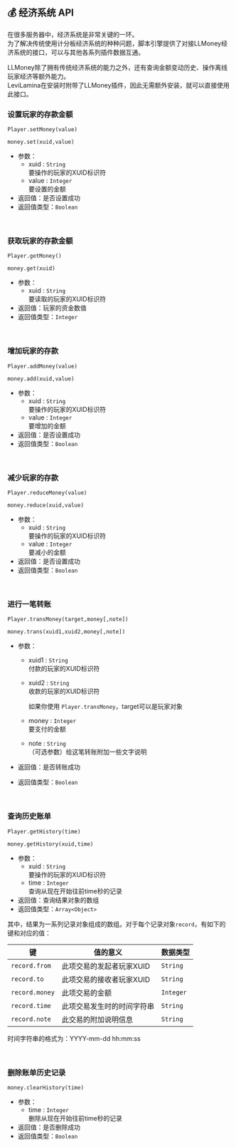 ## 💰 经济系统 API

在很多服务器中，经济系统是非常关键的一环。  
为了解决传统使用计分板经济系统的种种问题，脚本引擎提供了对接LLMoney经济系统的接口，可以与其他各系列插件数据互通。 

LLMoney除了拥有传统经济系统的能力之外，还有查询金额变动历史、操作离线玩家经济等额外能力。  
LeviLamina在安装时附带了LLMoney插件，因此无需额外安装，就可以直接使用此接口。 

### 设置玩家的存款金额

`Player.setMoney(value)`

`money.set(xuid,value)`

- 参数：
  - xuid : `String`  
    要操作的玩家的XUID标识符
  - value : `Integer`  
    要设置的金额  
- 返回值：是否设置成功
- 返回值类型：`Boolean`

<br>

### 获取玩家的存款金额

`Player.getMoney()`

`money.get(xuid)`

- 参数：
  - xuid : `String`  
    要读取的玩家的XUID标识符
- 返回值：玩家的资金数值
- 返回值类型：`Integer`

<br>

### 增加玩家的存款

`Player.addMoney(value)`

`money.add(xuid,value)`

- 参数：
  - xuid : `String`  
    要操作的玩家的XUID标识符
  - value : `Integer`  
    要增加的金额  
- 返回值：是否设置成功
- 返回值类型：`Boolean`

<br>

### 减少玩家的存款

`Player.reduceMoney(value)`

`money.reduce(xuid,value)`

- 参数：
  - xuid : `String`  
    要操作的玩家的XUID标识符
  - value : `Integer`  
    要减小的金额  
- 返回值：是否设置成功
- 返回值类型：`Boolean`

<br>

### 进行一笔转账

`Player.transMoney(target,money[,note])`

`money.trans(xuid1,xuid2,money[,note])`

- 参数：
  - xuid1 : `String`  
    付款的玩家的XUID标识符
    
  - xuid2 : `String`  
    收款的玩家的XUID标识符
  
    如果你使用 `Player.transMoney`，target可以是玩家对象
  
  - money : `Integer`  
    要支付的金额  
  
  - note : `String`  
    （可选参数）给这笔转账附加一些文字说明
  
- 返回值：是否转账成功

- 返回值类型：`Boolean`

<br>

### 查询历史账单

`Player.getHistory(time)`

`money.getHistory(xuid,time)`

- 参数：
  - xuid : `String`  
    要操作的玩家的XUID标识符
  - time : `Integer`  
    查询从现在开始往前time秒的记录
- 返回值：查询结果对象的数组
- 返回值类型：`Array<Object>`

其中，结果为一系列记录对象组成的数组。对于每个记录对象`record`，有如下的键和对应的值：

| 键             | 值的意义                   | 数据类型  |
| -------------- | -------------------------- | --------- |
| `record.from`  | 此项交易的发起者玩家XUID   | `String`  |
| `record.to`    | 此项交易的接收者玩家XUID   | `String`  |
| `record.money` | 此项交易的金额             | `Integer` |
| `record.time`  | 此项交易发生时的时间字符串 | `String`  |
| `record.note`  | 此交易的附加说明信息       | `String`  |

时间字符串的格式为：YYYY-mm-dd hh:mm:ss

<br>

### 删除账单历史记录

`money.clearHistory(time)`

- 参数：
  - time : `Integer`  
    删除从现在开始往前time秒的记录
- 返回值：是否删除成功
- 返回值类型：`Boolean`

<br>